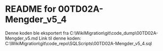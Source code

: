 # README for 00TD02A-Mengder_v5_4
Denne koden ble eksportert fra C:\WikiMigration\git\code_dump\00TD02A-Mengder_v5.md
Link til denne koden: C:\WikiMigration\git\code_repo\SQLScripts\00TD02A-Mengder_v5_4.sql
